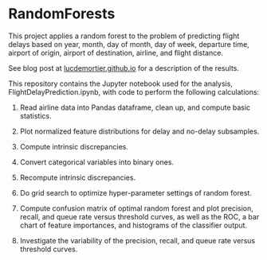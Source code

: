 # RandomForests

This project applies a random forest to the problem of predicting flight delays based on year, month, day of month, day of week, departure time, airport of origin, airport of destination, airline, and flight distance.

See blog post at [lucdemortier.github.io](http://lucdemortier.github.io/articles/16/RandomForestsWiMLDS) for a description of the results.

This repository contains the Jupyter notebook used for the analysis, FlightDelayPrediction.ipynb, with code to perform the following calculations:

1. Read airline data into Pandas dataframe, clean up, and compute basic statistics.

1. Plot normalized feature distributions for delay and no-delay subsamples.

1. Compute intrinsic discrepancies.

1. Convert categorical variables into binary ones.

1. Recompute intrinsic discrepancies.

1. Do grid search to optimize hyper-parameter settings of random forest.

1. Compute confusion matrix of optimal random forest and plot precision, recall, and queue rate versus threshold curves, as well as the ROC, a bar chart of feature importances, and histograms of the classifier output.

1. Investigate the variability of the precision, recall, and queue rate versus threshold curves.
